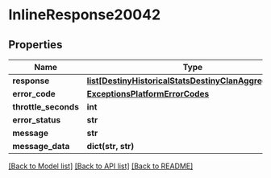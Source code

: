 # InlineResponse20042

## Properties
Name | Type | Description | Notes
------------ | ------------- | ------------- | -------------
**response** | [**list[DestinyHistoricalStatsDestinyClanAggregateStat]**](DestinyHistoricalStatsDestinyClanAggregateStat.md) |  | [optional] 
**error_code** | [**ExceptionsPlatformErrorCodes**](ExceptionsPlatformErrorCodes.md) |  | [optional] 
**throttle_seconds** | **int** |  | [optional] 
**error_status** | **str** |  | [optional] 
**message** | **str** |  | [optional] 
**message_data** | **dict(str, str)** |  | [optional] 

[[Back to Model list]](../README.md#documentation-for-models) [[Back to API list]](../README.md#documentation-for-api-endpoints) [[Back to README]](../README.md)


